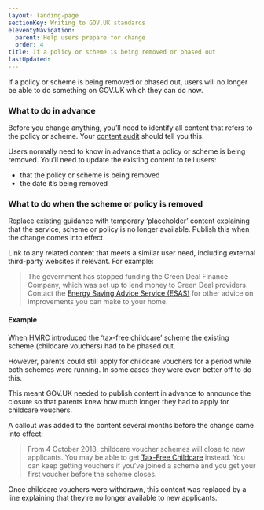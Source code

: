 ```yaml
---
layout: landing-page
sectionKey: Writing to GOV.UK standards
eleventyNavigation:
  parent: Help users prepare for change
  order: 4
title: If a policy or scheme is being removed or phased out
lastUpdated:
---
```

If a policy or scheme is being removed or phased out, users will no longer be able to do something on GOV.UK which they can do now.

### What to do in advance

Before you change anything, you’ll need to identify all content that refers to the policy or scheme. Your [content audit](https://guidance.publishing.service.gov.uk/writing-to-gov-uk-standards/plan-manage-content/manage-existing-govuk-content/) should tell you this.

Users normally need to know in advance that a policy or scheme is being removed. You’ll need to update the existing content to tell users:

+ that the policy or scheme is being removed
+ the date it’s being removed

### What to do when the scheme or policy is removed

Replace existing guidance with temporary ‘placeholder’ content explaining that the service, scheme or policy is no longer available. Publish this when the change comes into effect.

Link to any related content that meets a similar user need, including external third-party websites if relevant. For example:

>The government has stopped funding the Green Deal Finance Company, which was set up to lend money to Green Deal providers. Contact the [Energy Saving Advice Service (ESAS)](http://www.energysavingtrust.org.uk/about-us/contact-us) for other advice on improvements you can make to your home.

#### Example

When HMRC introduced the ‘tax-free childcare’ scheme the existing scheme (childcare vouchers) had to be phased out. 

However, parents could still apply for childcare vouchers for a period while both schemes were running. In some cases they were even better off to do this.

This meant GOV.UK needed to publish content in advance to announce the closure so that parents knew how much longer they had to apply for childcare vouchers.

A callout was added to the content several months before the change came into effect:

>From 4 October 2018, childcare voucher schemes will close to new applicants. You may be able to get [Tax-Free Childcare](https://www.gov.uk/help-with-childcare-costs/tax-free-childcare) instead. You can keep getting vouchers if you’ve joined a scheme and you get your first voucher before the scheme closes.

Once childcare vouchers were withdrawn, this content was replaced by a line explaining that they’re no longer available to new applicants.

